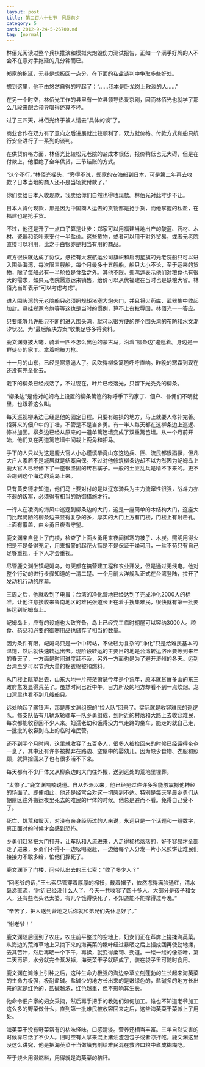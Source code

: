 ```yaml
---
layout: post
title: 第二百六十七节　风暴前夕
category: 5
path: 2012-9-24-5-26700.md
tag: [normal]
---
```


林佰光阅读过整个兵棋推演和模拟火炮毁伤力测试报告，正如一个满手好牌的人不会不在意对手拖延的几分钟而已。

郑家的拖延，无非是想扳回一点分，在下面的私盐谈判中争取多些好处。

想到这里，他不由悠然自得的哼起了：“……我本是卧龙岗上散淡的人……”

在另一个时空，林佰光工作的县里有一位县领导热爱京剧，因而林佰光也就学了那么几段来配合领导唱得还算不坏。

过了三四天，林佰光终于被人请去“具体的谈”了。

商业合作在双方有了意向之后进展就比较顺利了，双方就价格、付款方式和船只航行安全进行了一系列的谈判。

在供货价格方面，林佰光比较松元老院的盐成本很低，报价稍低也无大碍，但是在付款上，他拒绝了全年供货，三节结账的方式。

“这个不行。”林佰光摇头，“旁得不说，郑家的安海船到日本，可是第二年再去收款？日本当地的商人还不是当场就付款了。”

你们卖给日本人收现款，我卖给你们自然也得收现款。林佰光对此寸步不让。

日本人肯付现款，那是因为中国商人运去的货物都是抢手货，而他掌握的私盐，在福建也是抢手货。

不过，他还是开了一点口子算是让步：郑家可以用福建当地出产的靛蓝、药材、木材、瓷器和茶叶来支付一半盐价。这些货物，或者可以用于对外贸易，或者元老院直接可以利用，比之于白银亦是相当有用的商品。

双方很快就达成了协议，悬挂有大波航运公司旗帜和启明星旗的元老院船只可以进入围头海湾，每次限三艘船，每个月最多十五艘船。船只大小不论，至于运来的货物，除了每船必有一半舱位是食盐之外。其他不限。郑鸿逵表示他们对粮食也有很大的需求，如果元老院愿意运来销售，给价可以从优福建在当时也是缺粮大省。林佰光当即表示“可以考虑考虑”。

进入围头湾的元老院船只必须照规矩堵塞大炮火门，并且将火药库、武器集中收起加封。悬挂郑家令旗等等这也是当时的惯例，算不上丧权辱国，林佰光一一答应。

只要能够允许船只不断的进入围头湾，就可以很方便的整个围头湾的布防和水文潮汐状况，为“最后解决方案”收集足够多得资料。

鹿文渊身披大氅，骑着一匹不怎么出色的蒙古马，沿着“柳条边”逡巡着。身边是一群徒步的家丁。拿着哨棒刀枪。

十一月的山东，已经是寒意逼人了。风吹得柳条篱笆呼呼直响。昨晚的寒霜到现在还没有完全化去。

栽下的柳条已经成活了，不过现在，叶片已经落光，只留下光秃秃的柳条。

“柳条边”是他对屺姆岛上设置的柳条篱笆的称呼手下的家丁、佃户、仆佣们不明就里，也跟着这么叫。

每天巡视柳条边已经是他的固定日程。只要有破损的地方，马上就要人修补完善。招募来的佃户中的丁壮，不管是不是当乡勇。有一半人每天都在这柳条边上巡逻、修补加固。柳条边已经从原来的一道单篱笆墙变成了双重篱笆墙。从一个月前开始，他们又在两道篱笆墙中间栽上鹿角和拒马。

手下的人只以为这是鹿大官人小心谨慎毕竟山东这边兵、匪、流民都很猖獗，但凡大户人家若不是城居就是结寨自保。不过对他修筑柳条边却不以为然因为屺姆岛上鹿大官人已经修下了一座很坚固的砖石寨子。一般的土匪乱兵是啃不下来的。更不会跑到这个海边的荒岛上来。

只有黄安德才知道，他们马上要对付的是以辽东骑兵为主力流窜性很强，战斗力亦不弱的叛军，必须得有相当的防御措施才行。

一行人在凌冽的海风中巡逻到柳条边的大门，这是一座简单的木结构大门，这座大门比起简陋的柳条边来显得复杂的多，厚实的大门上方有门楼，门楼上有射击孔。上面有覆盖，由乡勇日夜看守望。

鹿文渊亲自登上了门楼，检查了上面乡勇用来夜间御寒的被子、木炭。照明用得火把是不是备得充足，用来报警的起花火箭是不是保证干燥可用，一丝不苟只有自己足够重视，手下人才会重视。

尽管鹿文渊坐镇屺姆岛，每天都在搞营建工程和农业开发，但是通过无线电。他对整个行动的进行步骤知道的一清二楚。一个月前大洋舰队正式在台湾登陆，拉开了发动机行动的序幕。

三周之后，他就收到了电报：台湾的净化营地已经达到了完成净化2000人的标准。让他注意接收来鲁南地区的难民张道长正在着手搜集难民，很快就有第一批要转运到屺姆岛上。

屺姆岛上，应有的设施也大致齐备，岛上已经完工临时棚屋可以容纳3000人。粮食、药品和必要的御寒用品也储存了相当的数量。

因为条件有限，屺姆岛只是一个中转站，不做较为复杂的“净化”只是给难民基本的温饱，然后就快速转运出去。现阶段转运的主要目的地是台湾转运济州要等到来年的春天了，一方面是时间进度赶不及，另外一方面也是为了避开济州的冬天。运到台湾至少可以节约大量的棉衣棉被和燃料。

从门楼上眺望出去，山东大地一片苍茫萧瑟今年是个荒年，原本就贫瘠多山的东三政府愈发显得荒芜了。虽然时间已近中午，目力所及的地方却看不到一点炊烟。龙口湾里也看不到几艘船只。

远处响起了骡铃声，那是鹿文渊组织的“捡人队”回来了。实际就是收容难民的巡逻队。每支队伍有几辆双轮骡车一队乡勇组成，到附近的村落和大路上去收容难民，每次都能收容回不少人来。妇孺老幼和饿得没力气走路的坐车，能走的就自己走，一批批的收容到岛上的临时难民营。

还不到半个月时间，这里就收容了五百多人，很多人被捡回来的时候已经饿得奄奄一息了。其中还有许多被抛弃在路边、空屋中的婴幼儿。因为缺少食物、衣服和照顾，就算捡回来了也有很多活不下来。

每天都有不少尸体又从柳条边的大门往外搬，送到远处的荒地里埋葬。

“太惨了。”鹿文渊喃喃说道。自从外派以来，他已经见过许许多多能够震撼他神经的场面了。即便如此，他还是经常会对这一切感到不适。特别是每天早晨乡勇们从棚屋区往外搬运夜里死去的难民的尸体的时候。他总是避而不看。免得自己受不了。

死亡、饥荒和毁灭，对没有亲身经历过的人来说，永远只是一个话题和一组数字，真正面对的时候才会感到恐怖。

乡勇们赶紧把大门打开，让车队和人流进来，人走得稀稀落落的，好不容易才全部走了进来，乡勇们不得不一边吆喝驱赶，一边给每个人分发一片小米煎饼让难民们接接力不敢多给，怕他们撑死了。

鹿文渊下了门楼，问带队出去的王七索：“收了多少人？”

“回老爷的话，”王七索尽管穿着厚厚的棉袄，戴着帽子，依然冻得满脸通红，清水鼻涕直流，“附近已经没什么人了，今天一共收容了四十多人，大部分是孩子和女人，还有些老头老太婆。有几个饿得快死了，不知道能不能撑得过今晚。”

“辛苦了，把人送到营地之后你就和弟兄们先休息好了。”

“谢老爷！”

鹿文渊随后回到了农庄，农庄前平整过的空地上，妇女们正在芦席上搓揉海英菜。从海边的荒滩草地上采摘下来的海英菜的嫩叶经过暴晒之后上撮成团再使劲地揉，去其苦汁，然后再晒一个下午，再揉，就变得柔韧、劲道。一缕一缕的像茶叶，第二天再晒，水分就完全蒸发掉，海英菜干子就晒成了，装在袋子里可随时食用。

鹿文渊在滩涂上引种之后，这种生命力极强的海边杂草立刻蓬勃的生长起来海英菜的生命力极强，极耐盐碱。盐碱少的地方长出来的是嫩绿色的，盐碱多的地方长出来的就是红色的，盐碱越浓，红色越重，但不影响其生长。

他命令佃户家的妇女采摘，然后再手把手的教她们如何加工。谁也不知道老爷加工这么多的野菜做什么，直到第一批难民被收容回来之后，这些海英菜干菜派上了用处。

海英菜干没有野菜常有的枯味怪味，口感清淡。营养还相当丰富。三年自然灾害的时候靠它活了不少人。旧时空有人拿来混上猪油渣包包子或者凉拌吃。鹿文渊这里没这么讲究，他是把海英菜干当做填充剂给难民混在救济口粮中煮成糊糊吃。

至于烧火用得燃料，用得就是海英菜的秸秆。